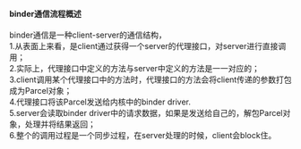 #### binder通信流程概述  
binder通信是一种client-server的通信结构，  
1.从表面上来看，是client通过获得一个server的代理接口，对server进行直接调用；  
2.实际上，代理接口中定义的方法与server中定义的方法是一一对应的；  
3.client调用某个代理接口中的方法时，代理接口的方法会将client传递的参数打包成为Parcel对象；  
4.代理接口将该Parcel发送给内核中的binder driver.  
5.server会读取binder driver中的请求数据，如果是发送给自己的，解包Parcel对象，处理并将结果返回；  
6.整个的调用过程是一个同步过程，在server处理的时候，client会block住。  

